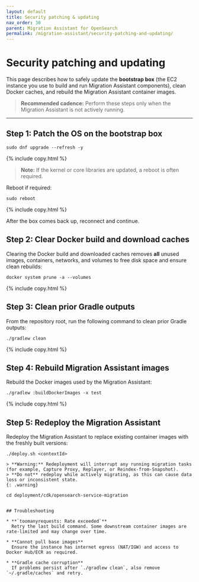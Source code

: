 ```yaml
---
layout: default
title: Security patching & updating
nav_order: 30
parent: Migration Assistant for OpenSearch
permalink: /migration-assistant/security-patching-and-updating/
---
```


# Security patching and updating

This page describes how to safely update the **bootstrap box** (the EC2 instance you use to build and run Migration Assistant components), clean Docker caches, and rebuild the Migration Assistant container images.

> **Recommended cadence:** Perform these steps only when the Migration Assistant is not actively running.

---

## Step 1: Patch the OS on the bootstrap box

```shell
sudo dnf upgrade --refresh -y
```
{% include copy.html %}

> **Note:** If the kernel or core libraries are updated, a reboot is often required.

Reboot if required:

```shell
sudo reboot
```
{% include copy.html %}

After the box comes back up, reconnect and continue.


## Step 2: Clear Docker build and download caches

Clearing the Docker build and downloaded caches removes **all** unused images, containers, networks, and volumes to free disk space and ensure clean rebuilds:

```shell
docker system prune -a --volumes
```
{% include copy.html %}


## Step 3: Clean prior Gradle outputs

From the repository root, run the following command to clean prior Gradle outputs:

```shell
./gradlew clean
```
{% include copy.html %}


## Step 4: Rebuild Migration Assistant images

Rebuild the Docker images used by the Migration Assistant:

```shell
./gradlew :buildDockerImages -x test
```
{% include copy.html %}


## Step 5: Redeploy the Migration Assistant

Redeploy the Migration Assistant to replace existing container images with the freshly built versions:

```shell
./deploy.sh <contextId>

> **Warning:** Redeployment will interrupt any running migration tasks (for example, Capture Proxy, Replayer, or Reindex-from-Snapshot).
> **Do not** redeploy while actively migrating, as this can cause data loss or inconsistent state.
{: .warning}

cd deployment/cdk/opensearch-service-migration


## Troubleshooting

* **`toomanyrequests: Rate exceeded`**
  Retry the last build command. Some downstream container images are rate-limited and may change over time.

* **Cannot pull base images**
  Ensure the instance has internet egress (NAT/IGW) and access to Docker Hub/ECR as required.

* **Gradle cache corruption**
  If problems persist after `./gradlew clean`, also remove `~/.gradle/caches` and retry.